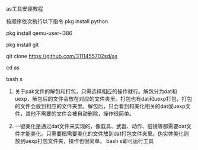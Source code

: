 as工具安装教程

按顺序依次执行以下指令
pkg install python

pkg install qemu-user-i386

pkg install git

git clone https://github.com/3111455702sd/as

cd as

bash s







1. 关于pak文件的解包和打包，只需选择相应的操作就行。解包分为dat和uexp，解包后的文件会放在对应的文件夹里。打包也有dat和uexp打包，打包的文件会放到相应的文件夹里。解包后，只会看到和美化相关的dat或uexp文件，其他不需要的文件会被自动删除，操作很简单。


2. 一键美化是通过dat文件来实现的，像载具、武器、动作、倍镜等都需要dat文件才能美化。只需要把需要美化的文件放到dat打包文件夹里。伪实体美化则放到uexp打包文件夹，操作也很简单。
bash s即可运行工具



